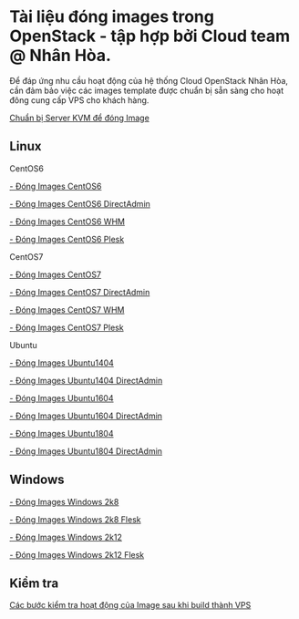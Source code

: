 # Tài liệu đóng images trong OpenStack - tập hợp bởi Cloud team @ Nhân Hòa.

Để đáp ứng nhu cầu hoạt động của hệ thống Cloud OpenStack Nhân Hòa, cần đảm bảo việc các images template được chuẩn bị sẵn sàng cho hoạt đông cung cấp VPS cho khách hàng.

[Chuẩn bị Server KVM để đóng Image](docs/Prepare.md)

## Linux

CentOS6

[- Đóng Images CentOS6](docs/CentOS6.md)

[- Đóng Images CentOS6 DirectAdmin](docs/CentOS6_DA.md)

[- Đóng Images CentOS6 WHM](docs/CentOS6_WHM.md)

[- Đóng Images CentOS6 Plesk](docs/CentOS6_Plesk.md)

CentOS7

[- Đóng Images CentOS7](docs/CentOS7.md)

[- Đóng Images CentOS7 DirectAdmin](docs/CentOS7_DA.md)

[- Đóng Images CentOS7 WHM](docs/CentOS7_WHM.md)

[- Đóng Images CentOS7 Plesk](docs/CentOS7_Plesk.md)

Ubuntu

[- Đóng Images Ubuntu1404](docs/Ubuntu1404.md)

[- Đóng Images Ubuntu1404 DirectAdmin](docs/Ubuntu1404_DA.md)

[- Đóng Images Ubuntu1604](docs/Ubuntu1604.md)

[- Đóng Images Ubuntu1604 DirectAdmin](docs/Ubuntu1604_DA.md)

[- Đóng Images Ubuntu1804](docs/Ubuntu1804.md)

[- Đóng Images Ubuntu1804 DirectAdmin](docs/Ubuntu1804_DA.md)

## Windows

[- Đóng Images Windows 2k8](docs/Windows-2008-64bit-2018.md)

[- Đóng Images Windows 2k8 Flesk](docs/Windows-2008-64bit-DA-2018.md)

[- Đóng Images Windows 2k12](docs/Windows-2012-64bit-2018.md)

[- Đóng Images Windows 2k12 Flesk](docs/Windows-2012-64bit-DA-2018.md)

## Kiểm tra 

[Các bước kiểm tra hoạt động của Image sau khi build thành VPS](docs/Check_images.md)